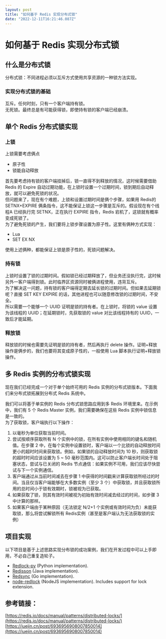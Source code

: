 ```yaml
---
layout: post
title: "如何基于 Redis 实现分布式锁"
date: "2022-12-11T16:21:46.087Z"
---
```

如何基于 Redis 实现分布式锁
=================

什么是分布式锁
-------

分布式锁：不同进程必须以互斥方式使用共享资源的一种锁方法实现。

### 实现分布式锁的基础

互斥。任何时刻，只有一个客户端持有锁。  
无死锁。最终总是有可能获得锁，即使持有锁的客户端已经崩溃。

单个 Redis 分布式锁实现
---------------

### 上锁

上锁需要考虑俩点

*   原子性
*   锁能自动释放

首先要考虑持有锁的客户端挂掉后，锁一直得不到释放的情况，这时候需要借助 Redis 的 Expire 自动过期功能，在上锁时设置一个过期时间，锁到期后自动释放，就可以避免死锁的状况。  
但问题来了，现在有个难题，上锁和设置过期时间是俩个步骤，如果用 Redis的 SETNX+EXPIRE 俩条指令，这不能保证上锁这一步骤是互斥的。假设现在有个线程A 已经执行完 SETNX，正在执行 EXPIRE 指令，Redis 宕机了，这锁就有概率变成死锁了。  
为了避免死锁的产生，我们要将上锁步骤设置为原子性。这里有俩种方式实现：

*   Lua
*   SET EX NX

使用上述俩种，都能保证上锁是原子性的，死锁问题解决。

### 持有锁

上锁时设置了锁的过期时间。假如锁已经过期释放了，但业务还没执行完，这时候另外一客户端得到锁。此时临界区资源同时被俩进程使用，违背互斥。  
为了解决这一问题，持有锁的客户端得定期去延长锁的过期时间。但如果去延期锁呢？直接 SET KEY EXPIRE 的话，其他进程也可以随意修改锁的过期时间，不安全。  
所以需要一个能够一个 UUID 证明是锁的持有者。在上锁时，将锁的 value 设置为该线程的 UUID；在延期锁时，先获取锁的 value 对比该线程持有的 UUID，一致后才能延期。

### 释放锁

释放锁的时候也需要先证明是锁的持有者，然后再执行 delete 操作。证明+释放操作是俩步的，我们也要将其变成原子性的，一般使用 Lua 脚本执行证明+释放锁操作。

多 Redis 实例的分布式锁实现
-----------------

现在我们已经完成一个对于单个始终可用的 Redis 实例的分布式锁版本。下面我们来分布式锁拓展到分布式 Redis 系统中。

我们可以将基于单实例的 Redis 分布式锁思路应用到多 Redis 环境里来。在示例中，我们有 5 个 Redis Master 实例，我们需要确保在这些 Redis 实例中锁信息是一致的。  
为了获取锁，客户端执行以下操作：

1.  以毫秒为单位获取当前时间。
2.  尝试按顺序获取所有 N 个实例中的锁，在所有实例中使用相同的键名和随机值。在步骤 2 中，在每个实例中设置锁时，客户端以一个比锁的自动释放时间更小的超时时间来获取锁。例如，如果锁的自动释放时间为 10 秒，则获取锁的超时时间应该设置为 5 ~ 50 毫秒范围内。这可以防止客户端长时间处于阻塞状态，尝试与已关闭的 Redis 节点通信：如果实例不可用，我们应该尽快尝试与下一个实例通信。
3.  客户端通过从当前时间减去在步骤 1 中获得的时间戳来计算获取锁所经过的时间。当且仅当客户端能够在大多数实例（至少 3 个）中获取锁，并且获取锁所用的总时间小于锁有效期时，锁被视为已获取。
4.  如果获取了锁，则其有效时间被视为初始有效时间减去经过的时间，如步骤 3 中计算的那样。
5.  如果客户端由于某种原因（无法锁定 N/2+1 个实例或有效时间为负）未能获取锁，那么将尝试解锁所有 Redis实例（甚至是客户端认为无法获取锁的实例）

项目实现
----

以下项目是基于上述思路实现分布锁的成功案例，我们在开发过程中可以上手即用，不必自己重复造轮子。

*   [Redlock-py](https://github.com/SPSCommerce/redlock-py) (Python implementation).
*   [Redisson](https://github.com/mrniko/redisson) (Java implementation).
*   [Redsync](https://github.com/go-redsync/redsync) (Go implementation).
*   [node-redlock](https://github.com/mike-marcacci/node-redlock) (NodeJS implementation). Includes support for lock extension.

参考链接：
-----

[https://redis.io/docs/manual/patterns/distributed-locks/](https://redis.io/docs/manual/patterns/distributed-locks/)  
[https://juejin.cn/post/6936956908007850014](https://juejin.cn/post/6936956908007850014)
